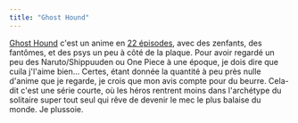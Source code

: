 ```yaml
---
title: "Ghost Hound"
---
```


[Ghost Hound](http://fr.wikipedia.org/wiki/Ghost_Hound) c'est un anime en [22
épisodes](http://www.dattebayo-fr.com/animes/ghost-hound/), avec des zenfants,
des fantômes, et des psys un peu à côté de la plaque. Pour avoir regardé un
peu des Naruto/Shippuuden ou One Piece à une époque, je dois dire que cuila
j'l'aime bien... Certes, étant donnée la quantité à peu près nulle d'anime que
je regarde, je crois que mon avis compte pour du beurre. Cela-dit c'est une
série courte, où les héros rentrent moins dans l'archétype du solitaire super
tout seul qui rêve de devenir le mec le plus balaise du monde. Je plussoie.

